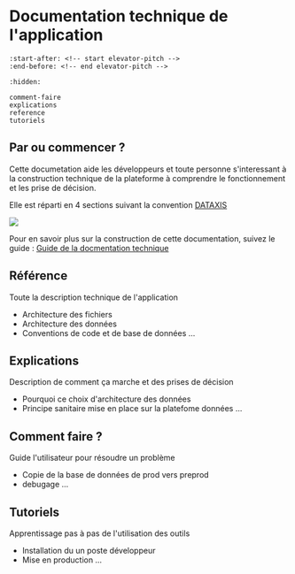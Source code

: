 # Documentation technique de l'application

```{include} ../README.md
:start-after: <!-- start elevator-pitch -->
:end-before: <!-- end elevator-pitch -->
```

```{toctree}
:hidden:

comment-faire
explications
reference
tutoriels
```

## Par ou commencer ? <!-- {docsify-ignore} -->

Cette documetation aide les développeurs et toute personne s'interessant à la construction technique de la plateforme à comprendre le fonctionnement et les prise de décision.

Elle est réparti en 4 sections suivant la convention [DATAXIS](https://diataxis.fr)

![](https://diataxis.fr/_images/diataxis.png)

Pour en savoir plus sur la construction de cette documentation, suivez le guide : [Guide de la docmentation technique](./reference/100-documentation-technique.md)

## Référence <!-- {docsify-ignore} -->

Toute la description technique de l'application

- Architecture des fichiers
- Architecture des données
- Conventions de code et de base de données
…

## Explications <!-- {docsify-ignore} -->

Description de comment ça marche et des prises de décision

- Pourquoi ce choix d'architecture des données
- Principe sanitaire mise en place sur la platefome données
…

## Comment faire ? <!-- {docsify-ignore} -->

Guide l'utilisateur pour résoudre un problème

- Copie de la base de données de prod vers preprod
- debugage
…

## Tutoriels <!-- {docsify-ignore} -->

Apprentissage pas à pas de l'utilisation des outils

- Installation du un poste développeur
- Mise en production
…
